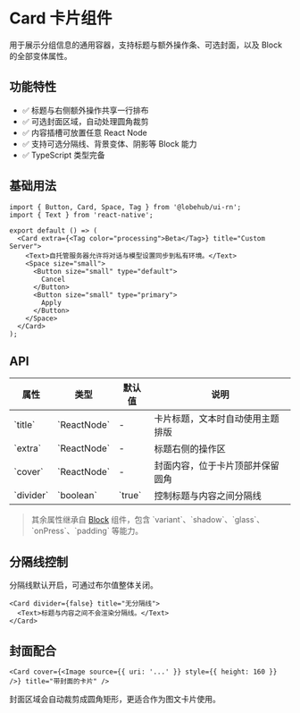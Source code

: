 # Card 卡片组件

用于展示分组信息的通用容器，支持标题与额外操作条、可选封面，以及 Block 的全部变体属性。

## 功能特性

- ✅ 标题与右侧额外操作共享一行排布
- ✅ 可选封面区域，自动处理圆角裁剪
- ✅ 内容插槽可放置任意 React Node
- ✅ 支持可选分隔线、背景变体、阴影等 Block 能力
- ✅ TypeScript 类型完备

## 基础用法

```tsx
import { Button, Card, Space, Tag } from '@lobehub/ui-rn';
import { Text } from 'react-native';

export default () => (
  <Card extra={<Tag color="processing">Beta</Tag>} title="Custom Server">
    <Text>自托管服务器允许将对话与模型设置同步到私有环境。</Text>
    <Space size="small">
      <Button size="small" type="default">
        Cancel
      </Button>
      <Button size="small" type="primary">
        Apply
      </Button>
    </Space>
  </Card>
);
```

## API

| 属性        | 类型          | 默认值   | 说明                             |
| ----------- | ------------- | -------- | -------------------------------- |
| \`title\`   | \`ReactNode\` | -        | 卡片标题，文本时自动使用主题排版 |
| \`extra\`   | \`ReactNode\` | -        | 标题右侧的操作区                 |
| \`cover\`   | \`ReactNode\` | -        | 封面内容，位于卡片顶部并保留圆角 |
| \`divider\` | \`boolean\`   | \`true\` | 控制标题与内容之间分隔线         |

> 其余属性继承自 [Block](../Block) 组件，包含 \`variant\`、\`shadow\`、\`glass\`、\`onPress\`、\`padding\` 等能力。

## 分隔线控制

分隔线默认开启，可通过布尔值整体关闭。

```tsx
<Card divider={false} title="无分隔线">
  <Text>标题与内容之间不会渲染分隔线。</Text>
</Card>
```

## 封面配合

```tsx
<Card cover={<Image source={{ uri: '...' }} style={{ height: 160 }} />} title="带封面的卡片" />
```

封面区域会自动裁剪成圆角矩形，更适合作为图文卡片使用。
